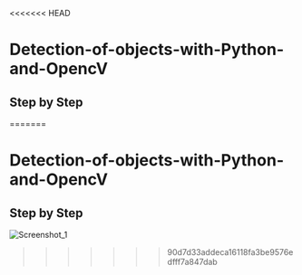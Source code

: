 <<<<<<< HEAD
# Detection-of-objects-with-Python-and-OpencV

## Step by Step
=======
# Detection-of-objects-with-Python-and-OpencV

## Step by Step

![Screenshot_1](https://user-images.githubusercontent.com/9831514/91362701-6b252900-e7d1-11ea-8216-51b2fd073193.png)



>>>>>>> 90d7d33addeca16118fa3be9576edfff7a847dab
